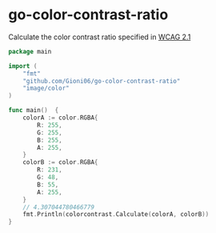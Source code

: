 # go-color-contrast-ratio

Calculate the color contrast ratio specified in [WCAG 2.1](https://www.w3.org/TR/WCAG/#contrast-minimum)

```go
package main

import (
	"fmt"
	"github.com/Gioni06/go-color-contrast-ratio"
	"image/color"
)

func main()  {
	colorA := color.RGBA{
		R: 255,
		G: 255,
		B: 255,
		A: 255,
	}
	colorB := color.RGBA{
		R: 231,
		G: 48,
		B: 55,
		A: 255,
	}
	// 4.307044780466779
	fmt.Println(colorcontrast.Calculate(colorA, colorB))
}
```
